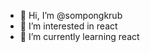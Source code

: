 - 👋 Hi, I’m @sompongkrub
- 👀 I’m interested in react
- 🌱 I’m currently learning react

<!---
sompongkrub/sompongkrub is a ✨ special ✨ repository because its `README.md` (this file) appears on your GitHub profile.
You can click the Preview link to take a look at your changes.
--->
